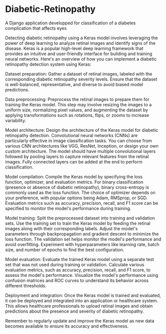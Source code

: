 # Diabetic-Retinopathy
A Django application developped for classification of a diabetes complication that affects eyes

Detecting diabetic retinopathy using a Keras model involves leveraging the power of deep learning to analyze retinal images and identify signs of the disease. Keras is a popular high-level deep learning framework that provides an intuitive and user-friendly interface for building and training neural networks. Here's an overview of how you can implement a diabetic retinopathy detection system using Keras:

Dataset preparation: Gather a dataset of retinal images, labeled with the corresponding diabetic retinopathy severity levels. Ensure that the dataset is well-balanced, representative, and diverse to avoid biased model predictions.

Data preprocessing: Preprocess the retinal images to prepare them for training the Keras model. This step may involve resizing the images to a uniform size, normalizing pixel values, and augmenting the dataset by applying transformations such as rotations, flips, or zooms to increase variability.

Model architecture: Design the architecture of the Keras model for diabetic retinopathy detection. Convolutional neural networks (CNNs) are particularly effective in image classification tasks. You can choose from various CNN architectures like VGG, ResNet, Inception, or design your own custom architecture. The model should have multiple convolutional layers followed by pooling layers to capture relevant features from the retinal images. Fully connected layers can be added at the end to perform classification.

Model compilation: Compile the Keras model by specifying the loss function, optimizer, and evaluation metrics. For binary classification (presence or absence of diabetic retinopathy), binary cross-entropy is commonly used as the loss function. The choice of optimizer depends on your preference, with popular options being Adam, RMSprop, or SGD. Evaluation metrics such as accuracy, precision, recall, and F1 score can be specified to monitor the model's performance during training.

Model training: Split the preprocessed dataset into training and validation sets. Use the training set to train the Keras model by feeding the retinal images along with their corresponding labels. Adjust the model's parameters through backpropagation and gradient descent to minimize the loss function. The validation set helps monitor the model's performance and avoid overfitting. Experiment with hyperparameters like learning rate, batch size, and number of epochs to find the best configuration.

Model evaluation: Evaluate the trained Keras model using a separate test set that was not used during training or validation. Calculate various evaluation metrics, such as accuracy, precision, recall, and F1 score, to assess the model's performance. Visualize the model's performance using confusion matrices and ROC curves to understand its behavior across different thresholds.

Deployment and integration: Once the Keras model is trained and evaluated, it can be deployed and integrated into an application or healthcare system. This allows healthcare professionals to upload retinal images and obtain predictions about the presence and severity of diabetic retinopathy.

Remember to regularly update and improve the Keras model as new data becomes available to ensure its accuracy and effectiveness.





